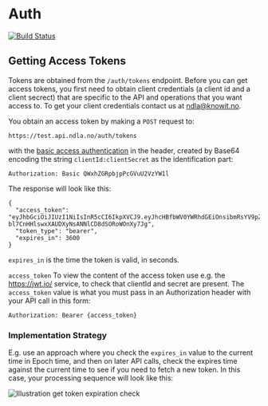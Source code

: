 # Auth #
[![Build Status](https://travis-ci.org/NDLANO/auth.svg?branch=master)](https://travis-ci.org/NDLANO/auth)

## Getting Access Tokens

Tokens are obtained from the ```/auth/tokens``` endpoint.  Before you can get access tokens, you first need to obtain 
client credentials (a client id and a client secrect) that are specific to the API and operations that you want access to.
To get your client credentials contact us at ndla@knowit.no. 

You obtain an access token by making a ```POST``` request to:

``` 
https://test.api.ndla.no/auth/tokens
```
with the [basic access authentication](https://en.wikipedia.org/wiki/Basic_access_authentication) 
 in the header, 
created by Base64 encoding the string ```clientId:clientSecret``` as the identification part:

``` 
Authorization: Basic QWxhZGRpbjpPcGVuU2VzYW1l
```


The response will look like this:

```
{
  "access_token": "eyJhbGciOiJIUzI1NiIsInR5cCI6IkpXVCJ9.eyJhcHBfbWV0YWRhdGEiOnsibmRsYV9pZCI6ImtLVEdjQXN3T0lVWUtZZkxkejJlamZray55b3VyYXBwLmZyb250ZW5kIiwicm9sZXMiOltdfSwiaXNzIjoia0tUR2NBc3dPSVVZS1lmTGR6MmVqZmtrLnlvdXJhcHAuZnJvbnRlbmQiLCJpYXQiOjE0OTI2ODU0OTAsImV4cCI6MTQ5MjY4OTA5MH0.1vf-bl7CnHHlswxXAUDXyNsANNlCD8dSORoWOnXy7Jg",
  "token_type": "bearer",
  "expires_in": 3600
}
```

```expires_in``` is the time the token is valid, in seconds. 

```access_token``` To view the content of the access token use e.g. the https://jwt.io/ service, to check that clientId
and secret are present. 
The ```access_token``` value is what you must pass in an Authorization header with your API call in this form:
``` 
Authorization: Bearer {access_token}
```

### Implementation Strategy

E.g. use an approach where you check the ```expires_in``` value to the current time in Epoch time, and 
then on later API calls, check the expires time against the current time to see if you need to fetch a new token. 
In this case, your processing sequence will look like this:


![Illustration get token expiration check](get-token-check-expiration.png?raw=true "Get token expiration check")
